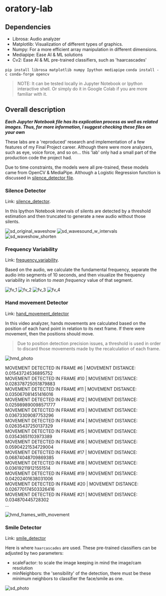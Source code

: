 # oratory-lab

## Dependencies

- Librosa: Audio analyzer
- Matplotlib: Visualization of different types of graphics.
- Numpy: For a more efficient array manipulation in different dimensions.
- Mediapipe: Ease AI & ML solutions
- Cv2: Ease AI & ML pre-trained classifiers, such as 'haarcascades'

`pip install librosa matplotlib numpy Ipython mediapipe`
`conda install -c conda-forge opencv`

> NOTE: It can be tested locally in Jupyter Notebook or Ipython interactive shell. Or simply do it in Google Colab if you are more familiar with it.

## Overall description

**_Each Jupyter Notebook file has its explication process as well as related images. Thus, for more information, I suggest checking these files on your own_**

These labs are a 'reproduced' research and implementation of a few features of my Final Project career. Although there were more analyzers, such as eye, voice force, and so on... this 'lab' only had a small part of the production code the project had.

Due to time constraints, the models were all pre-trained, these models came from OpenCV & MediaPipe. Although a Logistic Regression function is discussed in [silence_detector file](https://github.com/peyk0v/oratory-lab/blob/main/verbal/silence_detector.ipynb).

### Silence Detector

Link: [silence_detector](https://github.com/peyk0v/oratory-lab/blob/main/verbal/silence_detector.ipynb).

In this Ipython Notebook intervals of silents are detected by a threshold estimation and then truncated to generate a new audio without those silents.

![sd_original_waveshow](images/sd_original_waveshow.png)
![sd_wavesound_w_intervals](images/sd_wavesound_w_intervals.png)
![sd_waveshow_shorten](images/sd_waveshow_shorten.png)

### Frequency Variability

Link: [frequency_variability](https://github.com/peyk0v/oratory-lab/blob/main/verbal/frequency_variability.ipynb).

Based on the audio, we calculate the fundamental frequency, separate the audio into segments of 10 seconds, and then visualize the frequency variability in relation to _mean frequency_ value of that segment.

![fv_1](images/fv_1.png)
![fv_2](images/fv_2.png)
![fv_3](images/fv_3.png)
![fv_4](images/fv_4.png)

### Hand movement Detector

Link: [hand_movement_detector](https://github.com/peyk0v/oratory-lab/blob/main/non-verbal/hand_movement_detector.ipynb)

In this video analyzer, hands movements are calculated based on the position of each hand point in relation to its next frame. If there were movement, then the positions should move.

> Due to position detection precision issues, a threshold is used in order to discard those movements made by the recalculation of each frame.

![hmd_photo](images/hmd_photo.jpeg)

MOVEMENT DETECTED IN FRAME #6 | MOVEMENT DISTANCE: 0.01543724536895752  
MOVEMENT DETECTED IN FRAME #10 | MOVEMENT DISTANCE: 0.028378725051879883  
MOVEMENT DETECTED IN FRAME #11 | MOVEMENT DISTANCE: 0.035067081451416016  
MOVEMENT DETECTED IN FRAME #12 | MOVEMENT DISTANCE: 0.025989890098571777  
MOVEMENT DETECTED IN FRAME #13 | MOVEMENT DISTANCE: 0.03673309087753296  
MOVEMENT DETECTED IN FRAME #14 | MOVEMENT DISTANCE: 0.02635437250137329  
MOVEMENT DETECTED IN FRAME #15 | MOVEMENT DISTANCE: 0.03543651103973389  
MOVEMENT DETECTED IN FRAME #16 | MOVEMENT DISTANCE: 0.05904221534729004  
MOVEMENT DETECTED IN FRAME #17 | MOVEMENT DISTANCE: 0.06874048709869385  
MOVEMENT DETECTED IN FRAME #18 | MOVEMENT DISTANCE: 0.036192119121551514  
MOVEMENT DETECTED IN FRAME #19 | MOVEMENT DISTANCE: 0.04202401638031006  
MOVEMENT DETECTED IN FRAME #20 | MOVEMENT DISTANCE: 0.026770174503326416  
MOVEMENT DETECTED IN FRAME #21 | MOVEMENT DISTANCE: 0.034870445728302  
...

![hmd_frames_with_movement](images/hmd_frames_with_movement.png)

### Smile Detector

Link: [smile_detector](https://github.com/peyk0v/oratory-lab/blob/main/non-verbal/smile_detector.ipynb)

Here is where `haarcascades` are used. These pre-trained classifiers can be adjusted by two parameters:

- scaleFactor: to scale the image keeping in mind the image/cam resolution
- minNeighbors: the 'sensibility' of the detection, there must be these minimum neighbors to classifier the face/smile as one.

![sd_photo](images/sd_photo.jpeg)
